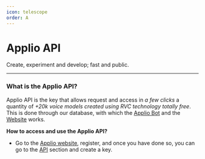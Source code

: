 ```yaml
---
icon: telescope
order: A
---
```

# Applio API
Create, experiment and develop; fast and public.

---
 ### What is the Applio API?
Applio API is the key that allows request and access in *a few clicks* a quantity of *+20k voice models created using RVC technology totally free*. This is done through our database, with which the [Applio Bot](https://applio.org/bot) and the [Website](https://applio.org/models) works.
 
**How to access and use the Applio API?**

- Go to the [Applio website](https://applio.org/), register, and once you have done so, you can go to the [API](https://applio.org/api) section and create a key. 